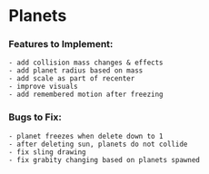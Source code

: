 # Planets

### Features to Implement:
```
- add collision mass changes & effects
- add planet radius based on mass
- add scale as part of recenter
- improve visuals
- add remembered motion after freezing
```

### Bugs to Fix:
```
- planet freezes when delete down to 1
- after deleting sun, planets do not collide
- fix sling drawing
- fix grabity changing based on planets spawned
```
